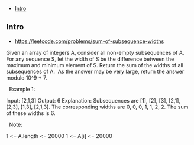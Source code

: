 - [Intro](#intro)

## Intro

- https://leetcode.com/problems/sum-of-subsequence-widths

Given an array of integers A, consider all non-empty subsequences of A.
For any sequence S, let the width of S be the difference between the maximum and minimum element of S.
Return the sum of the widths of all subsequences of A. 
As the answer may be very large, return the answer modulo 10^9 + 7.

 
Example 1:

Input: [2,1,3]
Output: 6
Explanation:
Subsequences are [1], [2], [3], [2,1], [2,3], [1,3], [2,1,3].
The corresponding widths are 0, 0, 0, 1, 1, 2, 2.
The sum of these widths is 6.

 
Note:

1 <= A.length <= 20000
1 <= A[i] <= 20000


